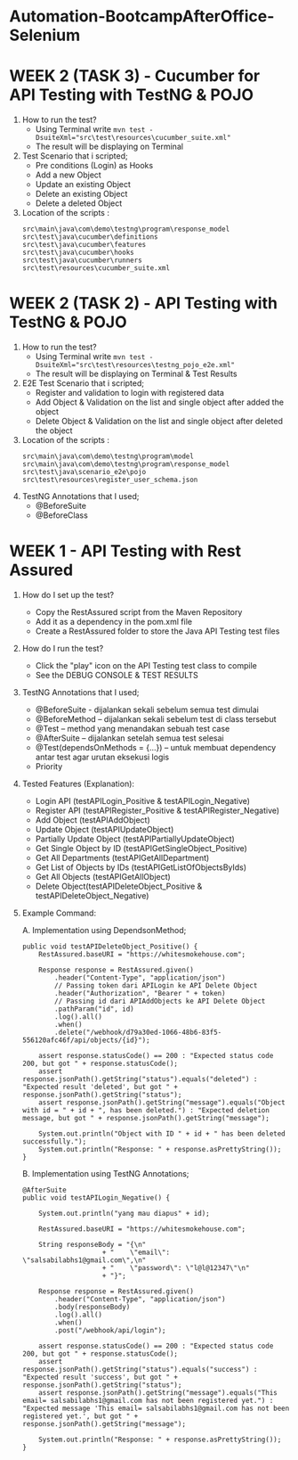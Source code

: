 # Automation-BootcampAfterOffice-Selenium

# WEEK 2 (TASK 3) - Cucumber for API Testing with TestNG & POJO
1. How to run the test?
   - Using Terminal write
     ``` mvn test -DsuiteXml="src\test\resources\cucumber_suite.xml" ```
   - The result will be displaying on Terminal  
2. Test Scenario that i scripted;
   - Pre conditions (Login) as Hooks
   - Add a new Object
   - Update an existing Object
   - Delete an existing Object
   - Delete a deleted Object
3. Location of the scripts :
   ```
   src\main\java\com\demo\testng\program\response_model
   src\test\java\cucumber\definitions
   src\test\java\cucumber\features
   src\test\java\cucumber\hooks
   src\test\java\cucumber\runners
   src\test\resources\cucumber_suite.xml
   ```
   

# WEEK 2 (TASK 2) - API Testing with TestNG & POJO
1. How to run the test?
   - Using Terminal write
     ``` mvn test -DsuiteXml="src\test\resources\testng_pojo_e2e.xml" ```
   - The result will be displaying on Terminal & Test Results  
2. E2E Test Scenario that i scripted;
   - Register and validation to login with registered data
   - Add Object & Validation on the list and single object after added the object
   - Delete Object & Validation on the list and single object after deleted the object
3. Location of the scripts :
   ```
   src\main\java\com\demo\testng\program\model
   src\main\java\com\demo\testng\program\response_model
   src\test\java\scenario_e2e\pojo
   src\test\resources\register_user_schema.json
   ```
5. TestNG Annotations that I used;
   - @BeforeSuite
   - @BeforeClass
  
# WEEK 1 - API Testing with Rest Assured
1. How do I set up the test?
    - Copy the RestAssured script from the Maven Repository
    - Add it as a dependency in the pom.xml file
    - Create a RestAssured folder to store the Java API Testing test files
2. How do I run the test?
    - Click the "play" icon on the API Testing test class to compile
    - See the DEBUG CONSOLE & TEST RESULTS
3. TestNG Annotations that I used;
    - @BeforeSuite - dijalankan sekali sebelum semua test dimulai
    - @BeforeMethod – dijalankan sekali sebelum test di class tersebut
    - @Test – method yang menandakan sebuah test case
    - @AfterSuite – dijalankan setelah semua test selesai
    - @Test(dependsOnMethods = {...}) – untuk membuat dependency antar test agar urutan eksekusi logis
    - Priority
4. Tested Features (Explanation):
    - Login API (testAPILogin_Positive & testAPILogin_Negative)
    - Register API (testAPIRegister_Positive & testAPIRegister_Negative)
    - Add Object (testAPIAddObject)
    - Update Object (testAPIUpdateObject)
    - Partially Update Object (testAPIPartiallyUpdateObject)
    - Get Single Object by ID (testAPIGetSingleObject_Positive)
    - Get All Departments (testAPIGetAllDepartment)
    - Get List of Objects by IDs (testAPIGetListOfObjectsByIds)
    - Get All Objects (testAPIGetAllObject)
    - Delete Object(testAPIDeleteObject_Positive & testAPIDeleteObject_Negative)

5. Example Command:

    A. Implementation using DependsonMethod;
    
    ```@Test(dependsOnMethods = {"testAPILogin_Positive", "testAPIAddObject", "testAPIUpdateObject", "testAPIPartiallyUpdateObject", "testAPIGetSingleObject_Positive"})
    public void testAPIDeleteObject_Positive() {
        RestAssured.baseURI = "https://whitesmokehouse.com";

        Response response = RestAssured.given()
            .header("Content-Type", "application/json")
            // Passing token dari APILogin ke API Delete Object
            .header("Authorization", "Bearer " + token)
            // Passing id dari APIAddObjects ke API Delete Object
            .pathParam("id", id)
            .log().all()
            .when()
            .delete("/webhook/d79a30ed-1066-48b6-83f5-556120afc46f/api/objects/{id}");

        assert response.statusCode() == 200 : "Expected status code 200, but got " + response.statusCode();
        assert response.jsonPath().getString("status").equals("deleted") : "Expected result 'deleted', but got " + response.jsonPath().getString("status");
        assert response.jsonPath().getString("message").equals("Object with id = " + id + ", has been deleted.") : "Expected deletion message, but got " + response.jsonPath().getString("message");

        System.out.println("Object with ID " + id + " has been deleted successfully.");
        System.out.println("Response: " + response.asPrettyString());
    }
    ```

    B. Implementation using TestNG Annotations;
    
    ```
    @AfterSuite
    public void testAPILogin_Negative() {

        System.out.println("yang mau diapus" + id);

        RestAssured.baseURI = "https://whitesmokehouse.com";

        String responseBody = "{\n"
                        + "    \"email\": \"salsabilabhs1@gmail.com\",\n" 
                        + "    \"password\": \"l@l@12347\"\n" 
                        + "}";

        Response response = RestAssured.given()
            .header("Content-Type", "application/json")
            .body(responseBody)
            .log().all()
            .when()
            .post("/webhook/api/login");

        assert response.statusCode() == 200 : "Expected status code 200, but got " + response.statusCode();
        assert response.jsonPath().getString("status").equals("success") : "Expected result 'success', but got " + response.jsonPath().getString("status");
        assert response.jsonPath().getString("message").equals("This email= salsabilabhs1@gmail.com has not been registered yet.") : "Expected message 'This email= salsabilabhs1@gmail.com has not been registered yet.', but got " + response.jsonPath().getString("message");
        
        System.out.println("Response: " + response.asPrettyString());
    }
    ```
 
